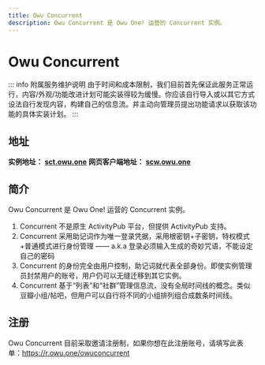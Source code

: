 ```yaml
---
title: Owu Concurrent
description: Owu Concurrent 是 Owu One! 运营的 Concurrent 实例。
---
```


# Owu Concurrent

::: info 附属服务维护说明
由于时间和成本限制，我们目前首先保证此服务正常运行，内容/外观/功能改进计划可能实装得较为缓慢。你应该自行导入或以其它方式设法自行发现内容，构建自己的信息流。并主动向管理员提出功能请求以获取该功能的具体实装计划。
:::

## 地址

**实例地址：** **[sct.owu.one](https://sct.owu.one)**
**网页客户端地址：** **[scw.owu.one](https://scw.owu.one)**

## 简介

Owu Concurrent 是 Owu One! 运营的 Concurrent 实例。

1. Concurrent 不是原生 ActivityPub 平台，但提供 ActivityPub 支持。
2. Concurrent 采用助记词作为唯一登录凭据，采用根密钥+子密钥，特权模式+普通模式进行身份管理 —— a.k.a 登录必须输入生成的奇妙咒语，不能设定自己的密码
3. Concurrent 的身份完全由用户控制，助记词就代表全部身份。即使实例管理员封禁用户的账号，用户仍可以无缝迁移到其它实例。
4. Concurrent 基于“列表”和“社群”管理信息流，没有全局时间线的概念。类似豆瓣小组/帖吧，但用户可以自行将不同的小组排列组合成数条时间线。

## 注册

Owu Concurrent 目前采取邀请注册制，如果你想在此注册账号，请填写此表单：https://r.owu.one/owuconcurrent
